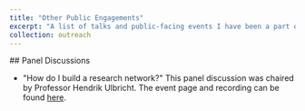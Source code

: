 ```yaml
---
title: "Other Public Engagements"
excerpt: "A list of talks and public-facing events I have been a part of.br/>"
collection: outreach
---
```


## Panel Discussions
- "How do I build a research network?" This panel discussion was chaired by Professor Hendrik Ulbricht. The event page and recording can be found [here](https://youtu.be/_rVn_Fw2GKM).
